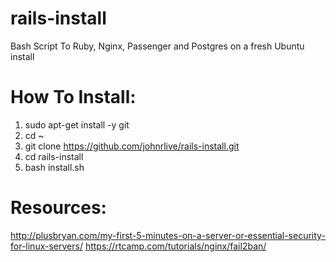 # rails-install
Bash Script To Ruby, Nginx, Passenger and Postgres on a fresh Ubuntu install

# How To Install:

1. sudo apt-get install -y git
2. cd ~
2. git clone https://github.com/johnrlive/rails-install.git
3. cd rails-install
4. bash install.sh

# Resources:

http://plusbryan.com/my-first-5-minutes-on-a-server-or-essential-security-for-linux-servers/
https://rtcamp.com/tutorials/nginx/fail2ban/
